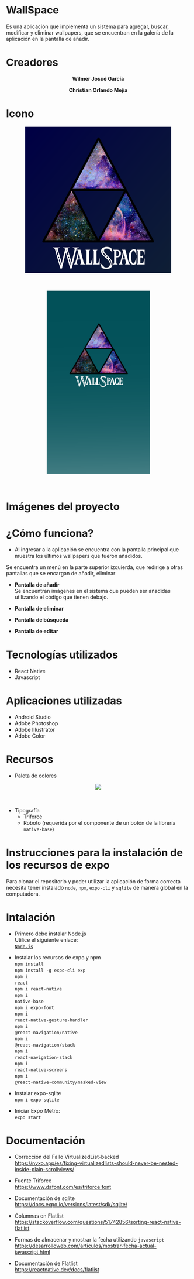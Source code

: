 # WallSpace
Es una aplicación que implementa un sistema para agregar, buscar, modificar y eliminar wallpapers, que se encuentran
en la galería de la aplicación en la pantalla de añadir.

# Creadores
<p align="center"> <strong>Wilmer Josué García</strong> </p>
<p align="center"> <strong>Christian Orlando Mejía</strong> </p>

# Icono
<p align="center"><img src="assets/icon.png" height=400></p><br>
<p align="center"><img src="assets/splash.png" height=500></p><br>

# Imágenes del proyecto
# ¿Cómo funciona?
- Al ingresar a la aplicación se encuentra con la pantalla principal que muestra los últimos wallpapers que fueron añadidos.

 Se encuentra un menú en la parte superior izquierda, que redirige a otras pantallas que se encargan de añadir, eliminar

- <strong>Pantalla de añadir</strong> <br>
  Se encuentran imágenes en el sistema que pueden ser añadidas utilizando el código que tienen debajo.<br>
  
- <strong>Pantalla de eliminar</strong> <br>
  

- <strong>Pantalla de búsqueda</strong> <br>


- <strong>Pantalla de editar</strong> <br>


# Tecnologías utilizados 

- React Native
- Javascript

# Aplicaciones utilizadas

- Android Studio
- Adobe Photoshop
- Adobe Illustrator
- Adobe Color

# Recursos 
- Paleta de colores
<p align="center"><img
src="https://cdn.discordapp.com/attachments/689137149441867776/788269706573381642/AdobeColor-BASALT_Iceland.jpeg"
height=200></p>
<br>

- Tipografía
  * Triforce
  * Roboto (requerida por el componente de un botón de la librería <code>native-base</code>)
  
# Instrucciones para la instalación de los recursos de expo
Para clonar el repositorio y poder utilizar la aplicación de forma correcta necesita tener instalado <code>node</code>, <code>npm</code>, 
<code>expo-cli</code> y <code>sqlite</code> de manera global en la computadora. 

# Intalación
- Primero debe instalar Node.js <br>
Utilice el siguiente enlace: <br>
<code><a href="https://nodejs.org/en/download/">Node.js</a></code>

- Instalar los recursos de expo y npm <br>
<code>npm install</code> <br>
<code>npm install -g expo-cli exp</code><br>
<code>npm i react</code><br>
<code>npm i react-native</code><br>
<code>npm i native-base</code><br>
<code>npm i expo-font</code><br>
<code>npm i react-native-gesture-handler</code><br>
<code>npm i @react-navigation/native</code><br>
<code>npm i @react-navigation/stack</code><br>
<code>npm i react-navigation-stack</code><br>
<code>npm i react-native-screens</code><br>
<code>npm i @react-native-community/masked-view</code><br>

- Instalar expo-sqlite<br>
<code>npm i expo-sqlite</code> <br>


- Iniciar Expo Metro: <br>
<code>expo start</code>


# Documentación 
- Corrección del Fallo VirtualizedList-backed<br>
https://nyxo.app/es/fixing-virtualizedlists-should-never-be-nested-inside-plain-scrollviews/

- Fuente Triforce<br>
https://www.dafont.com/es/triforce.font

- Documentación de sqlite<br>
https://docs.expo.io/versions/latest/sdk/sqlite/

- Columnas en Flatlist <br>
https://stackoverflow.com/questions/51742856/sorting-react-native-flatlist

- Formas de almacenar y mostrar la fecha utilizando <code>javascript</code><br>
https://desarrolloweb.com/articulos/mostrar-fecha-actual-javascript.html

- Documentación de Flatlist <br>
https://reactnative.dev/docs/flatlist
